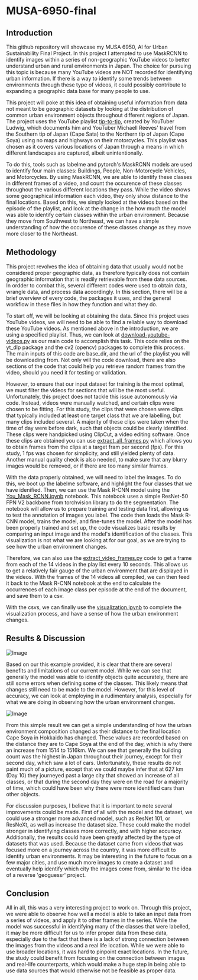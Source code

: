 # MUSA-6950-final

## Introduction

This github repository will showcase my MUSA 6950, AI for Urban Sustainability Final Project. In this project I attempted to use MaskRCNN to identify images within a series of non-geographic YouTube videos to better understand urban and rural environments in Japan. The choice for pursuing this topic is because many YouTube videos are NOT recorded for identifying urban information. If there is a way to identify some trends between environments through these type of videos, it could possibly contribute to expanding a geographic data base for many people to use. 

This project will poke at this idea of obtaining useful information from data not meant to be geographic datasets by looking at the distribution of common urban environment objects throughout different regions of Japan. The project uses the YouTube playlist [tip-to-tip](https://www.youtube.com/watch?v=SHIkv0XH20A&list=PLLGT0cEMIAzeq_YFR_iHm831-GuOWlwUJ), created by YouTuber Ludwig, which documents him and YouTuber Michaell Reeves' travel from the Southern tip of Japan (Cape Sata) to the Northern tip of Japan (Cape Soya) using no maps and highways on their motorcycles. This playlist was chosen as it covers various locations of Japan through a means in which different landscapes are captured, albeit unintentionally. 

To do this, tools such as labelme and pytorch's MaskRCNN models are used to identify four main classes: Buildings, People, Non-Motorcycle Vehicles, and Motorcycles. By using MaskRCNN, we are able to identify these classes in different frames of a video, and count the occurence of these classes throughout the various different locations they pass. While the video shows some geographical information each video, they only show distance to the final locations. Based on this, we simply looked at the videos based on the episode of the playlist, and look at the change in the how much the model was able to identify certain classes within the urban environment. Because they move from Southwest to Northeast, we can have a simple understanding of how the occurence of these classes change as they move more closer to the Northeast.

## Methodology

This project revolves the idea of obtaining data that usually would not be considered proper geographic data, as therefore typically does not contain geographic information that is readily retrievable from these data sources. In ordder to combat this, several different codes were used to obtain data, wrangle data, and process data accordingly. In this section, there will be a brief overview of every code, the packages it uses, and the general workflow in these files in how they function and what they do. 

To start off, we will be looking at obtaining the data. Since this project uses YouTube videos, we will need to be able to find a reliable way to download these YouTube videos. As mentioned above in the introduction, we are using a specified playlist. Thus, we can look at [download-youtube-videos.py](https://github.com/jijinjc/musa-6950-final/blob/main/download_youtube_videos.py) as our main code to accomplish this task. This code relies on the yt_dlp package and the cv2 (opencv) packages to complete this process. The main inputs of this code are base_dir, and the url of the playlist you will be downloading from. Not only will the code download, there are also sections of the code that could help you retrieve random frames from the video, should you need it for testing or validation.

However, to ensure that our input dataset for training is the most optimal, we must filter the videos for sections that will be the most useful. Unfortunately, this project does not tackle this issue autonomously via code. Instead, videos were manually watched, and certain clips were chosen to be fitting. For this study, the clips that were chosen were clips that typically included at least one target class that we are labelling, but many clips included several. A majority of these clips were taken when the time of day were before dark, such that objects could be clearly identified. These clips were handpicked using ClipCut, a video editing software. Once these clips are obtained you can use [extract_all_frames.py](https://github.com/jijinjc/musa-6950-final/blob/main/extract_all_frames.py) which allows you to obtain frames from the clips at a target fram per second (fps). For this study, 1 fps was chosen for simplicity, and still yielded plenty of data. Another manual quality check is also needed, to make sure that any blurry images would be removed, or if there are too many similar frames. 

With the data properly obtained, we will need to label the images. To do this, we boot up the labelme software, and highlight the four classes that we have idenified. Then, we can use the Mask R-CNN model using the [You_Mask_RCNN.ipynb](https://github.com/jijinjc/musa-6950-final/blob/main/You_Mask_RCNN.ipynb) notebook. This notebook uses a simple ResNet-50 FPN V2 backbone from torchvision library to do the segmentation. The notebook will allow us to prepare training and testing data first, allowing us to test the annotation of images you label. The code then loads the Mask R-CNN model, trains the model, and fine-tunes the model. After the model has been properly trained and set up, the code visualizes basic results by comparing an input image and the model's identification of the classes. This visualization is not what we are looking at for our goal, as we are trying to see how the urban environment changes. 

Therefore, we can also use the [extract_video_frames.py](https://github.com/jijinjc/musa-6950-final/blob/main/extract_video_frames.py) code to get a frame from each of the 14 videos in the play list every 10 seconds. This allows us to get a relatively fair gauge of the urban environment that are displayed in the videos. With the frames of the 14 videos all compiled, we can then feed it back to the Mask R-CNN notebook at the end to calculate the occurrences of each image class per episode at the end of the document, and save them to a csv.

With the csvs, we can finally use the [visualization.ipynb](https://github.com/jijinjc/musa-6950-final/blob/main/visualization.ipynb) to complete the visualization process, and have a sense of how the urban environment changes.

## Results & Discussion

![Image](https://github.com/user-attachments/assets/4c30019b-6ff0-4d07-a5ee-2baba7649bf2)

Based on our this example provided, it is clear that there are several benefits and limitations of our current model. While we can see that generally the model was able to identify objects quite accurately, there are still some errors when defining some of the classes. This likely means that changes still need to be made to the model. However, for this level of accuracy, we can look at employing in a rudimentary analysis, especially for what we are doing in observing how the urban environment changes.

![Image](https://github.com/user-attachments/assets/41ecfa1a-20cf-4745-ab5c-4aec7d2ef4c2)

From this simple result we can get a simple understanding of how the urban environment composition changed as their distance to the final location Cape Soya in Hokkaido has changed. These values are recorded based on the distance they are to Cape Soya at the end of the day, which is why there an increase from 1514 to 1516km. We can see that generally the building count was the highest in Japan throughout their journey, except for their second day, which saw a lot of cars. Unfortunately, these results do not paint much of a picture, except that we could maybe infer that at 627 km (Day 10) they journeyed past a large city that showed an increase of all classes, or that during the second day they were on the road for a majority of time, which could have been why there were more identified cars than other objects. 

For discussion purposes, I believe that it is important to note several improvements could be made. First of all with the model and the dataset, we could use a stronger more advanced model, such as ResNet 101, or ResNeXt, as well as increase the dataset size. These could make the model stronger in identifying classes more correctly, and with higher accuracy. Additionally, the results could have been greatly affected by the type of datasets that was used. Because the dataset came from videos that was focused more on a journey across the country, it was more difficult to identify urban environments. It may be interesting in the future to focus on a few major cities, and use much more images to create a dataset and eventually help identify which city the images come from, similar to the idea of a reverse 'geoguessr' project.

## Conclusion

All in all, this was a very interesting project to work on. Through this project, we were able to observe how well a model is able to take an input data from a series of videos, and apply it to other frames in the series. While the model was successful in identifying many of the classes that were labelled, it may be more difficult for us to infer proper data from these data, especially due to the fact that there is a lack of strong connection between the images from the videos and a real life location. While we were able to use broader locations, it was hard to pinpoint exact locations. In the future, the study could benefit from focusing on the connection between images and real-life counterparts, which would make a huge step in being able to use data sources that would otherwise not be feasible as proper data.


